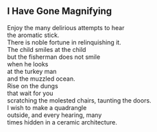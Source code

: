 I Have Gone Magnifying
----------------------
Enjoy the many delirious attempts to hear  
the aromatic stick.  
There is noble fortune in relinquishing it.  
The child smiles at the child  
but the fisherman does not smile  
when he looks  
at the turkey man  
and the muzzled ocean.  
Rise on the dungs  
that wait for you  
scratching the molested chairs, taunting the doors.  
I wish to make a quadrangle  
outside, and every hearing, many  
times hidden in a ceramic architecture.  

